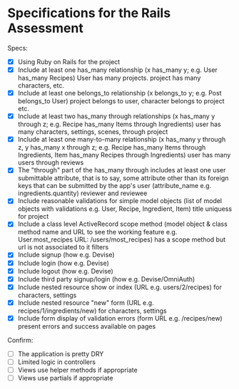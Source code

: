 # Specifications for the Rails Assessment

Specs:
- [x] Using Ruby on Rails for the project
- [x] Include at least one has_many relationship (x has_many y; e.g. User has_many Recipes)
User has many projects. project has many characters, etc.
- [x] Include at least one belongs_to relationship (x belongs_to y; e.g. Post belongs_to User)
project belongs to user, character belongs to project etc.
- [x] Include at least two has_many through relationships (x has_many y through z; e.g. Recipe has_many Items through Ingredients)
user has many characters, settings, scenes, through project
- [x] Include at least one many-to-many relationship (x has_many y through z, y has_many x through z; e.g. Recipe has_many Items through Ingredients, Item has_many Recipes through Ingredients) user has many users through reviews
- [x] The "through" part of the has_many through includes at least one user submittable attribute, that is to say, some attribute other than its foreign keys that can be submitted by the app's user (attribute_name e.g. ingredients.quantity)
reviewer and reviewee
- [x] Include reasonable validations for simple model objects (list of model objects with validations e.g. User, Recipe, Ingredient, Item)
title uniquess for project
- [x] Include a class level ActiveRecord scope method (model object & class method name and URL to see the working feature e.g. User.most_recipes URL: /users/most_recipes) has a scope method but url is not associated to it
filters
- [x] Include signup (how e.g. Devise)
- [x] Include login (how e.g. Devise)
- [x] Include logout (how e.g. Devise)
- [x] Include third party signup/login (how e.g. Devise/OmniAuth)
- [x] Include nested resource show or index (URL e.g. users/2/recipes) for characters, settings
- [x] Include nested resource "new" form (URL e.g. recipes/1/ingredients/new) for characters, settings
- [x] Include form display of validation errors (form URL e.g. /recipes/new) present
errors and success available on pages

Confirm:
- [ ] The application is pretty DRY
- [ ] Limited logic in controllers
- [ ] Views use helper methods if appropriate
- [ ] Views use partials if appropriate